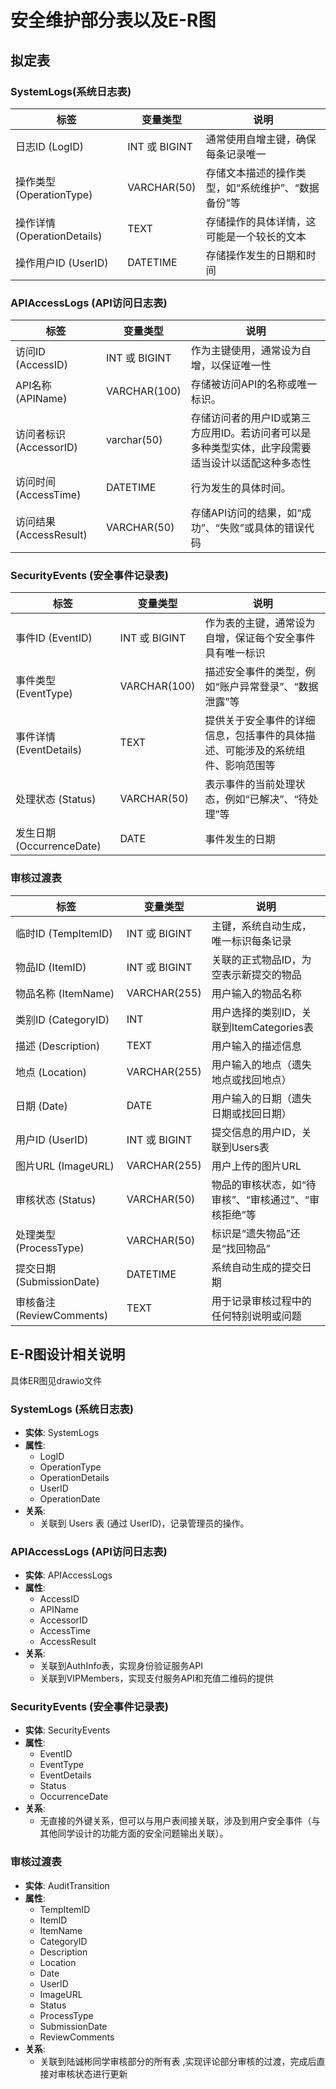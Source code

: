 # 安全维护部分表以及E-R图

## 拟定表

### SystemLogs(系统日志表)  

| 标签             | 变量类型      | 说明                       |
|------------------|--------------|----------------------------|
| 日志ID (LogID)         | INT 或 BIGINT         | 通常使用自增主键，确保每条记录唯一  |
| 操作类型 (OperationType)          | VARCHAR(50)         | 存储文本描述的操作类型，如“系统维护”、“数据备份”等|
| 操作详情 (OperationDetails)         |TEXT  | 存储操作的具体详情，这可能是一个较长的文本|
| 操作用户ID (UserID)         | DATETIME    | 存储操作发生的日期和时间     |


### APIAccessLogs (API访问日志表)

| 标签             | 变量类型      | 说明                                      |
|------------------|--------------|-------------------------------------------|
| 访问ID (AccessID)      | INT 或 BIGINT         | 作为主键使用，通常设为自增，以保证唯一性          |
| API名称 (APIName)          | VARCHAR(100)        | 存储被访问API的名称或唯一标识。|
| 访问者标识 (AccessorID)         | varchar(50)  | 存储访问者的用户ID或第三方应用ID。若访问者可以是多种类型实体，此字段需要适当设计以适配这种多态性|
| 访问时间 (AccessTime)         | DATETIME     | 行为发生的具体时间。                      |
|访问结果 (AccessResult) |VARCHAR(50)|存储API访问的结果，如“成功”、“失败”或具体的错误代码
### SecurityEvents (安全事件记录表)

| 标签                       | 变量类型         | 说明                                       |
|----------------------------|-----------------|------------------------------------------|
| 事件ID (EventID)           | INT 或 BIGINT   | 作为表的主键，通常设为自增，保证每个安全事件具有唯一标识 |
| 事件类型 (EventType)       | VARCHAR(100)    | 描述安全事件的类型，例如“账户异常登录”、“数据泄露”等   |
| 事件详情 (EventDetails)    | TEXT            | 提供关于安全事件的详细信息，包括事件的具体描述、可能涉及的系统组件、影响范围等 |
| 处理状态 (Status)          | VARCHAR(50)     | 表示事件的当前处理状态，例如“已解决”、“待处理”等       |
| 发生日期 (OccurrenceDate)  | DATE            | 事件发生的日期                             |
### 审核过渡表

| 标签                 | 变量类型         | 说明                                                     |
|----------------------|-----------------|----------------------------------------------------------|
| 临时ID (TempItemID)  | INT 或 BIGINT   | 主键，系统自动生成，唯一标识每条记录                       |
| 物品ID (ItemID)      | INT 或 BIGINT   | 关联的正式物品ID，为空表示新提交的物品                    |
| 物品名称 (ItemName)  | VARCHAR(255)    | 用户输入的物品名称                                       |
| 类别ID (CategoryID)  | INT             | 用户选择的类别ID，关联到ItemCategories表                 |
| 描述 (Description)   | TEXT            | 用户输入的描述信息                                       |
| 地点 (Location)      | VARCHAR(255)    | 用户输入的地点（遗失地点或找回地点）                       |
| 日期 (Date)          | DATE            | 用户输入的日期（遗失日期或找回日期）                       |
| 用户ID (UserID)      | INT 或 BIGINT   | 提交信息的用户ID，关联到Users表                           |
| 图片URL (ImageURL)   | VARCHAR(255)    | 用户上传的图片URL                                        |
| 审核状态 (Status)    | VARCHAR(50)     | 物品的审核状态，如“待审核”、“审核通过”、“审核拒绝”等       |
| 处理类型 (ProcessType)| VARCHAR(50)    | 标识是“遗失物品”还是“找回物品”                           |
| 提交日期 (SubmissionDate) | DATETIME   | 系统自动生成的提交日期                                   |
| 审核备注 (ReviewComments) | TEXT      | 用于记录审核过程中的任何特别说明或问题                   |

## E-R图设计相关说明
具体ER图见drawio文件
### SystemLogs (系统日志表)

- **实体**: SystemLogs
- **属性**:
  - LogID
  - OperationType
  - OperationDetails
  - UserID
  - OperationDate
- **关系**:
  - 关联到 Users 表 (通过 UserID)，记录管理员的操作。

### APIAccessLogs (API访问日志表)

- **实体**: APIAccessLogs
- **属性**:
  - AccessID
  - APIName
  - AccessorID
  - AccessTime
  - AccessResult
- **关系**:
  - 关联到AuthInfo表，实现身份验证服务API
  - 关联到VIPMembers，实现支付服务API和充值二维码的提供
  

### SecurityEvents (安全事件记录表)

- **实体**: SecurityEvents
- **属性**:
  - EventID
  - EventType
  - EventDetails
  - Status
  - OccurrenceDate
- **关系**:
  - 无直接的外键关系，但可以与用户表间接关联，涉及到用户安全事件（与其他同学设计的功能方面的安全问题输出关联）。

### 审核过渡表

- **实体**: AuditTransition
- **属性**:
  - TempItemID
  - ItemID
  - ItemName
  - CategoryID
  - Description
  - Location
  - Date
  - UserID
  - ImageURL
  - Status
  - ProcessType
  - SubmissionDate
  - ReviewComments
- **关系**:
  - 关联到陆诚彬同学审核部分的所有表 ,实现评论部分审核的过渡，完成后直接对审核状态进行更新
 